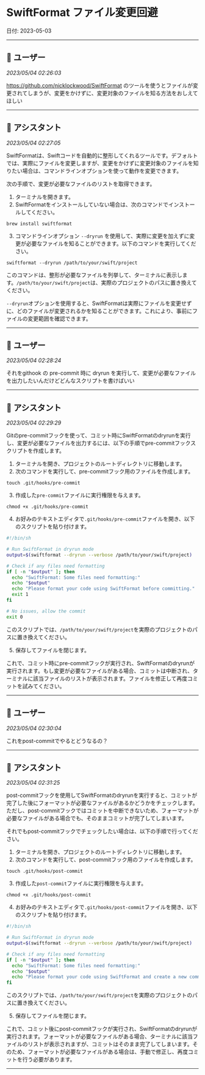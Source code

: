 # SwiftFormat ファイル変更回避

日付: 2023-05-03

---

## 👤 ユーザー
*2023/05/04 02:26:03*

https://github.com/nicklockwood/SwiftFormat のツールを使うとファイルが変更されてしまうが、変更をかけずに、変更対象のファイルを知る方法をおしえてほしい

---

## 🤖 アシスタント
*2023/05/04 02:27:05*

SwiftFormatは、Swiftコードを自動的に整形してくれるツールです。デフォルトでは、実際にファイルを変更しますが、変更をかけずに変更対象のファイルを知りたい場合は、コマンドラインオプションを使って動作を変更できます。

次の手順で、変更が必要なファイルのリストを取得できます。

1. ターミナルを開きます。
2. SwiftFormatをインストールしていない場合は、次のコマンドでインストールしてください。
```
brew install swiftformat
```

3. コマンドラインオプション `--dryrun` を使用して、実際に変更を加えずに変更が必要なファイルを知ることができます。以下のコマンドを実行してください。
```
swiftformat --dryrun /path/to/your/swift/project
```

このコマンドは、整形が必要なファイルを列挙して、ターミナルに表示します。`/path/to/your/swift/project`は、実際のプロジェクトのパスに置き換えてください。

`--dryrun`オプションを使用すると、SwiftFormatは実際にファイルを変更せずに、どのファイルが変更されるかを知ることができます。これにより、事前にファイルの変更範囲を確認できます。

---

## 👤 ユーザー
*2023/05/04 02:28:24*

それをgithook の pre-commit 時に dryrun を実行して、変更が必要なファイルを出力したいんだけどどんなスクリプトを書けばいい

---

## 🤖 アシスタント
*2023/05/04 02:29:29*

Gitのpre-commitフックを使って、コミット時にSwiftFormatのdryrunを実行し、変更が必要なファイルを出力するには、以下の手順でpre-commitフックスクリプトを作成します。

1. ターミナルを開き、プロジェクトのルートディレクトリに移動します。
2. 次のコマンドを実行して、pre-commitフック用のファイルを作成します。
```
touch .git/hooks/pre-commit
```

3. 作成した`pre-commit`ファイルに実行権限を与えます。
```
chmod +x .git/hooks/pre-commit
```

4. お好みのテキストエディタで`.git/hooks/pre-commit`ファイルを開き、以下のスクリプトを貼り付けます。
```bash
#!/bin/sh

# Run SwiftFormat in dryrun mode
output=$(swiftformat --dryrun --verbose /path/to/your/swift/project)

# Check if any files need formatting
if [ -n "$output" ]; then
  echo "SwiftFormat: Some files need formatting:"
  echo "$output"
  echo "Please format your code using SwiftFormat before committing."
  exit 1
fi

# No issues, allow the commit
exit 0
```
このスクリプトでは、`/path/to/your/swift/project`を実際のプロジェクトのパスに置き換えてください。

5. 保存してファイルを閉じます。

これで、コミット時にpre-commitフックが実行され、SwiftFormatのdryrunが実行されます。もし変更が必要なファイルがある場合、コミットは中断され、ターミナルに該当ファイルのリストが表示されます。ファイルを修正して再度コミットを試みてください。

---

## 👤 ユーザー
*2023/05/04 02:30:04*

これをpost-commitでやるとどうなるの？

---

## 🤖 アシスタント
*2023/05/04 02:31:25*

post-commitフックを使用してSwiftFormatのdryrunを実行すると、コミットが完了した後にフォーマットが必要なファイルがあるかどうかをチェックします。ただし、post-commitフックではコミットを中断できないため、フォーマットが必要なファイルがある場合でも、そのままコミットが完了してしまいます。

それでもpost-commitフックでチェックしたい場合は、以下の手順で行ってください。

1. ターミナルを開き、プロジェクトのルートディレクトリに移動します。
2. 次のコマンドを実行して、post-commitフック用のファイルを作成します。
```
touch .git/hooks/post-commit
```

3. 作成した`post-commit`ファイルに実行権限を与えます。
```
chmod +x .git/hooks/post-commit
```

4. お好みのテキストエディタで`.git/hooks/post-commit`ファイルを開き、以下のスクリプトを貼り付けます。
```bash
#!/bin/sh

# Run SwiftFormat in dryrun mode
output=$(swiftformat --dryrun --verbose /path/to/your/swift/project)

# Check if any files need formatting
if [ -n "$output" ]; then
  echo "SwiftFormat: Some files need formatting:"
  echo "$output"
  echo "Please format your code using SwiftFormat and create a new commit."
fi
```
このスクリプトでは、`/path/to/your/swift/project`を実際のプロジェクトのパスに置き換えてください。

5. 保存してファイルを閉じます。

これで、コミット後にpost-commitフックが実行され、SwiftFormatのdryrunが実行されます。フォーマットが必要なファイルがある場合、ターミナルに該当ファイルのリストが表示されますが、コミットはそのまま完了してしまいます。そのため、フォーマットが必要なファイルがある場合は、手動で修正し、再度コミットを行う必要があります。

---
